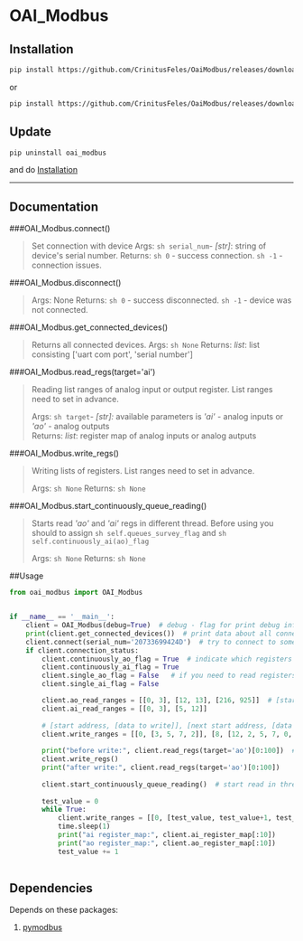 # OAI_Modbus

## Installation
```sh
pip install https://github.com/CrinitusFeles/OaiModbus/releases/download/v.1.1/OAI_ModBus-0.1.1-py3-none-any.whl
```
or
```sh
pip install https://github.com/CrinitusFeles/OaiModbus/releases/download/v.1.1/OAI_ModBus-0.1.1.tar.gz
```
## Update 
```sh
pip uninstall oai_modbus
```
and do [Installation](#Installation)

---

## Documentation
###OAI_Modbus.connect()
> Set connection with device
>Args:
>  ```sh serial_num```- *[str]*: string of device's serial number.
>Returns:
>  ```sh 0``` - success connection.
> ```sh -1``` - connection issues.

###OAI_Modbus.disconnect()
>  
>Args:
>  None
>Returns:
>  ```sh 0``` - success disconnected.
> ```sh -1``` - device was not connected.

###OAI_Modbus.get_connected_devices()
> Returns all connected devices.
>Args:
>  ```sh None```
>Returns:
>  *list*: list consisting ['uart com port', 'serial number']

###OAI_Modbus.read_regs(target='ai')
>Reading list ranges of analog input or output register. List ranges need to set in advance.
>
>Args:
>  ```sh target```- *[str]:* available parameters is *'ai'* - analog inputs or *'ao'* - analog outputs  
>Returns:
>  *list*: register map of analog inputs or analog autputs 

###OAI_Modbus.write_regs()
>Writing lists of registers. List ranges need to set in advance.
>
>Args:
>  ```sh None```
>Returns:
>  ```sh None```

###OAI_Modbus.start_continuously_queue_reading()
>Starts read *'ao'* and *'ai'* regs in different thread. Before using you should to assign ```sh self.queues_survey_flag``` and ```sh self.continuously_ai(ao)_flag ```
>
>Args:
>  ```sh None```
>Returns:
>  ```sh None```

##Usage
```py 
from oai_modbus import OAI_Modbus


if __name__ == '__main__':
    client = OAI_Modbus(debug=True)  # debug - flag for print debug information
    print(client.get_connected_devices())  # print data about all connected devices
    client.connect(serial_num='20733699424D')  # try to connect to someone
    if client.connection_status:  
        client.continuously_ao_flag = True  # indicate which registers we will read in thread (ai/ao) 
        client.continuously_ai_flag = True
        client.single_ao_flag = False   # if you need to read registers just one time you should use this flags
        client.single_ai_flag = False

        client.ao_read_ranges = [[0, 3], [12, 13], [216, 925]]  # [start address (included); stop address (not included)]
        client.ai_read_ranges = [[0, 3], [5, 12]] 
        
        # [start address, [data to write]], [next start address, [data to write]]
        client.write_ranges = [[0, [3, 5, 7, 2]], [8, [12, 2, 5, 7, 0, 1, 5, 7, 889, 33, 332, 2, 4, 5]]]  
        
        print("before write:", client.read_regs(target='ao')[0:100])  # you can write only in analog outputs registers
        client.write_regs()
        print("after write:", client.read_regs(target='ao')[0:100])   
        
        client.start_continuously_queue_reading()  # start read in thread 
        
        test_value = 0
        while True:
            client.write_ranges = [[0, [test_value, test_value+1, test_value+2]], [8, [test_value+3, test_value+4]]]
            time.sleep(1)
            print("ai register_map:", client.ai_register_map[:10])
            print("ao register_map:", client.ao_register_map[:10])
            test_value += 1
    
```

## Dependencies
Depends on these packages:
1. [pymodbus](https://pymodbus.readthedocs.io/en/latest/)
